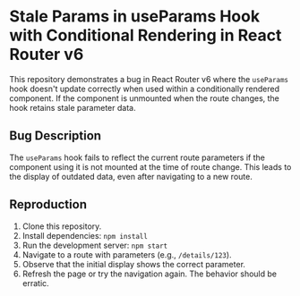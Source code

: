 # Stale Params in useParams Hook with Conditional Rendering in React Router v6

This repository demonstrates a bug in React Router v6 where the `useParams` hook doesn't update correctly when used within a conditionally rendered component.  If the component is unmounted when the route changes, the hook retains stale parameter data.

## Bug Description
The `useParams` hook fails to reflect the current route parameters if the component using it is not mounted at the time of route change. This leads to the display of outdated data, even after navigating to a new route.

## Reproduction
1. Clone this repository.
2. Install dependencies: `npm install`
3. Run the development server: `npm start`
4. Navigate to a route with parameters (e.g., `/details/123`).
5. Observe that the initial display shows the correct parameter. 
6. Refresh the page or try the navigation again. The behavior should be erratic.